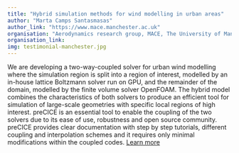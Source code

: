 ```yaml
---
title: "Hybrid simulation methods for wind modelling in urban areas"
author: "Marta Camps Santasmasas"
author_link: "https://www.mace.manchester.ac.uk"
organisation: "Aerodynamics research group, MACE, The University of Manchester, UK"
organisation_link:
img: testimonial-manchester.jpg
---
```

We are developing a two-way-coupled solver for urban wind modelling where the simulation region is split into a region of interest, modelled by an in-house lattice Boltzmann solver run on GPU, and the remainder of the domain, modelled by the finite volume solver OpenFOAM. The hybrid model combines the characteristics of both solvers to produce an efficient tool for simulation of large-scale geometries with specific local regions of high interest. preCICE is an essential tool to enable the coupling of the two solvers due to its ease of use, robustness and open source community. preCICE provides clear documentation with step by step tutorials, different coupling and interpolation schemes and it requires only minimal modifications within the coupled codes. [Learn more](https://www.researchgate.net/publication/330203942_DUAL_NAVIER-STOKES_LATTICE-BOLTZMANN_METHOD_FOR_URBAN_WIND_FLOW)
